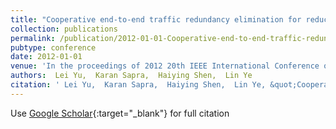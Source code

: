 ```yaml
---
title: "Cooperative end-to-end traffic redundancy elimination for reducing cloud bandwidth cost"
collection: publications
permalink: /publication/2012-01-01-Cooperative-end-to-end-traffic-redundancy-elimination-for-reducing-cloud-bandwidth-cost
pubtype: conference
date: 2012-01-01
venue: 'In the proceedings of 2012 20th IEEE International Conference on Network Protocols (ICNP)'
authors:  Lei Yu,  Karan Sapra,  Haiying Shen,  Lin Ye
citation: ' Lei Yu,  Karan Sapra,  Haiying Shen,  Lin Ye, &quot;Cooperative end-to-end traffic redundancy elimination for reducing cloud bandwidth cost.&quot; In the proceedings of 2012 20th IEEE International Conference on Network Protocols (ICNP), 2012.'
---
```

Use [Google Scholar](https://scholar.google.com/scholar?q=Cooperative+end+to+end+traffic+redundancy+elimination+for+reducing+cloud+bandwidth+cost){:target="_blank"} for full citation